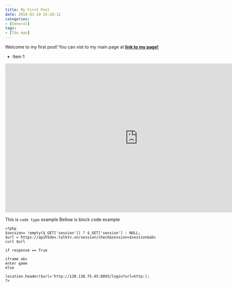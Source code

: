 ```yaml
---
title: My First Post
date: 2018-03-29 15:28:12
categories:
- [General]
tags: 
- [Tản mạn]
---
```

Welcome to my first post!
You can vist to my main page at [**link to my page!**](https://tantanp.com)
* Item 1

<div class="hs-responsive-embed">
  <div>
    <iframe width="854" height="480" src="https://www.youtube.com/embed/vSOgvfGTHlg" frameborder="0" allow="autoplay; encrypted-media" allowfullscreen></iframe>
  </div>
</div>



This is `code type` example
Bellow is block code example
```
<?php
$session= !empty($_GET['session']) ? $_GET['session'] : NULL;
$url = https://apih5dev.talktv.vn/session/check&session=$session&abc
curl $url

if response == True

iframe abc
enter game
else

location.header($url='http://120.138.75.45:8093/login?url=http:);
?>
```

